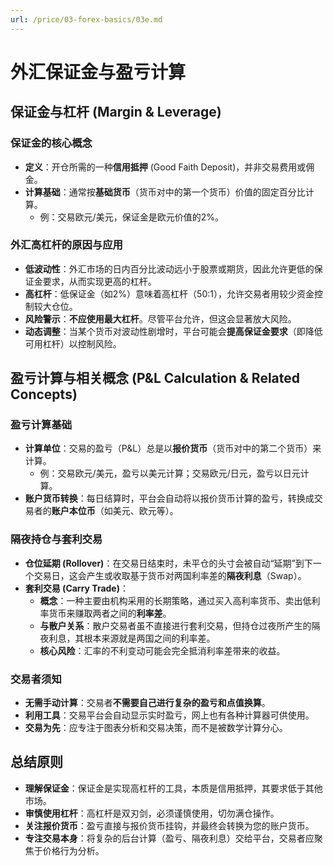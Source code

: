 ```yaml
---
url: /price/03-forex-basics/03e.md
---
```

# 外汇保证金与盈亏计算

## 保证金与杠杆 (Margin & Leverage)

### 保证金的核心概念

* **定义**：开仓所需的一种**信用抵押** (Good Faith Deposit)，并非交易费用或佣金。
* **计算基础**：通常按**基础货币**（货币对中的第一个货币）价值的固定百分比计算。
  * 例：交易欧元/美元，保证金是欧元价值的2%。

### 外汇高杠杆的原因与应用

* **低波动性**：外汇市场的日内百分比波动远小于股票或期货，因此允许更低的保证金要求，从而实现更高的杠杆。
* **高杠杆**：低保证金（如2%）意味着高杠杆（50:1），允许交易者用较少资金控制较大仓位。
* **风险警示**：**不应使用最大杠杆**。尽管平台允许，但这会显著放大风险。
* **动态调整**：当某个货币对波动性剧增时，平台可能会**提高保证金要求**（即降低可用杠杆）以控制风险。

## 盈亏计算与相关概念 (P\&L Calculation & Related Concepts)

### 盈亏计算基础

* **计算单位**：交易的盈亏（P\&L）总是以**报价货币**（货币对中的第二个货币）来计算。
  * 例：交易欧元/美元，盈亏以美元计算；交易欧元/日元，盈亏以日元计算。
* **账户货币转换**：每日结算时，平台会自动将以报价货币计算的盈亏，转换成交易者的**账户本位币**（如美元、欧元等）。

### 隔夜持仓与套利交易

* **仓位延期 (Rollover)**：在交易日结束时，未平仓的头寸会被自动“延期”到下一个交易日，这会产生或收取基于货币对两国利率差的**隔夜利息**（Swap）。
* **套利交易 (Carry Trade)**：
  * **概念**：一种主要由机构采用的长期策略，通过买入高利率货币、卖出低利率货币来赚取两者之间的**利率差**。
  * **与散户关系**：散户交易者虽不直接进行套利交易，但持仓过夜所产生的隔夜利息，其根本来源就是两国之间的利率差。
  * **核心风险**：汇率的不利变动可能会完全抵消利率差带来的收益。

### 交易者须知

* **无需手动计算**：交易者**不需要自己进行复杂的盈亏和点值换算**。
* **利用工具**：交易平台会自动显示实时盈亏，网上也有各种计算器可供使用。
* **交易为先**：应专注于图表分析和交易决策，而不是被数学计算分心。

## 总结原则

* **理解保证金**：保证金是实现高杠杆的工具，本质是信用抵押，其要求低于其他市场。
* **审慎使用杠杆**：高杠杆是双刃剑，必须谨慎使用，切勿满仓操作。
* **关注报价货币**：盈亏直接与报价货币挂钩，并最终会转换为您的账户货币。
* **专注交易本身**：将复杂的后台计算（盈亏、隔夜利息）交给平台，交易者应聚焦于价格行为分析。
